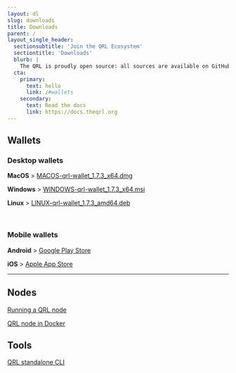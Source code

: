 ```yaml
---
layout: dl
slug: downloads
title: Downloads
parent: /
layout_single_header:
  sectionsubtitle: 'Join the QRL Ecosystem'
  sectiontitle: 'Downloads'
  blurb: |
    The QRL is proudly open source: all sources are available on GitHub
  cta:
    primary:
      text: hello
      link: /#wallets
    secondary:
      text: Read the docs
      link: https://docs.theqrl.org
---
```


## Wallets

### Desktop wallets

**MacOS** > [MACOS-qrl-wallet_1.7.3_x64.dmg](https://github.com/theQRL/qrl-wallet/releases/download/v1.7.3/MACOS-qrl-wallet_1.7.3_x64.dmg)

**Windows** > [WINDOWS-qrl-wallet_1.7.3_x64.msi](https://github.com/theQRL/qrl-wallet/releases/download/v1.7.3/WINDOWS-qrl-wallet_1.7.3_x64.msi)

**Linux** > [LINUX-qrl-wallet_1.7.3_amd64.deb](https://github.com/theQRL/qrl-wallet/releases/download/v1.7.3/LINUX-qrl-wallet_1.7.3_amd64.deb)

&nbsp;

### Mobile wallets

**Android** > [Google Play Store](https://play.google.com/store/apps/details?id=com.theqrl)

**iOS** > [Apple App Store](https://itunes.apple.com/us/app/qrl-wallet/id1458620542?ls=1&mt=8)

- - -

## Nodes

[Running a QRL node](https://docs.theqrl.org/node/QRLnode/)

[QRL node in Docker](https://docs.theqrl.org/node/docker/)

## Tools

[QRL standalone CLI](https://docs.theqrl.org/developers/qrl-cli/)
